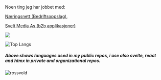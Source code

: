 Noen ting jeg har jobbet med:

[Næringsnett (Bedriftsoppslag)](https://naeringsnett.no), 

[Svelt Media As (b2b applikasjoner)](https://sveltmedia.no)

![](http://github-profile-summary-cards.vercel.app/api/cards/profile-details?username=rossvold&theme=tokyonight)

![Top Langs](https://github-readme-stats.vercel.app/api/top-langs/?username=rossvold&hide_progress=true)
##### Above shows languages used in my public repos, i use also svelte, react and htmx in private and organizational repos.
<p><img align="center" src="https://github-readme-streak-stats.herokuapp.com/?user=rossvold&" alt="rossvold" /></p>
